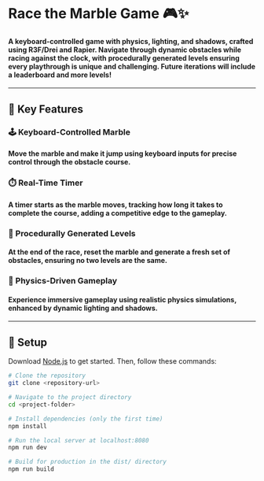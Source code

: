# Race the Marble Game 🎮✨  

#### A keyboard-controlled game with physics, lighting, and shadows, crafted using R3F/Drei and Rapier. Navigate through dynamic obstacles while racing against the clock, with procedurally generated levels ensuring every playthrough is unique and challenging. Future iterations will include a leaderboard and more levels!

---

## 🌟 Key Features  

### 🕹️ Keyboard-Controlled Marble  
#### Move the marble and make it jump using keyboard inputs for precise control through the obstacle course.  

### ⏱️ Real-Time Timer  
#### A timer starts as the marble moves, tracking how long it takes to complete the course, adding a competitive edge to the gameplay.  

### 🔄 Procedurally Generated Levels  
#### At the end of the race, reset the marble and generate a fresh set of obstacles, ensuring no two levels are the same.  

### 🌌 Physics-Driven Gameplay  
#### Experience immersive gameplay using realistic physics simulations, enhanced by dynamic lighting and shadows.  

---

## 🚀 Setup  

Download [Node.js](https://nodejs.org/en/download/) to get started. Then, follow these commands:  

```bash
# Clone the repository  
git clone <repository-url>  

# Navigate to the project directory  
cd <project-folder>  

# Install dependencies (only the first time)  
npm install  

# Run the local server at localhost:8080  
npm run dev  

# Build for production in the dist/ directory  
npm run build  
